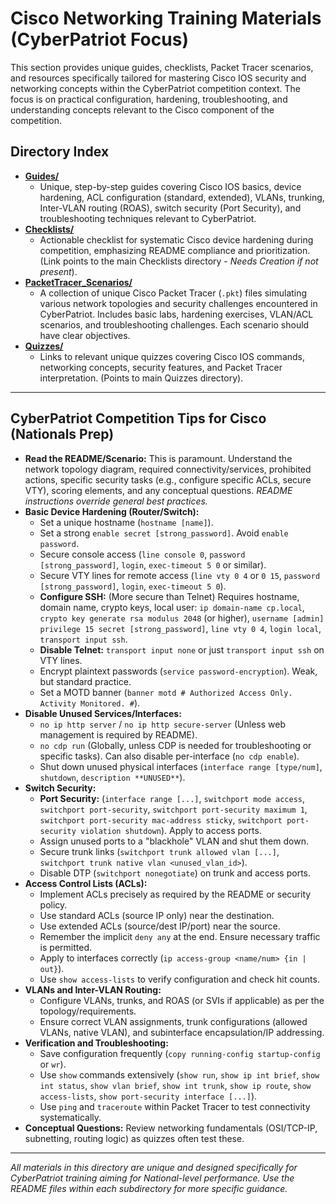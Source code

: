 # Cisco Networking Training Materials (CyberPatriot Focus)

This section provides unique guides, checklists, Packet Tracer scenarios, and resources specifically tailored for mastering Cisco IOS security and networking concepts within the CyberPatriot competition context. The focus is on practical configuration, hardening, troubleshooting, and understanding concepts relevant to the Cisco component of the competition.

## Directory Index

-   [**Guides/**](Guides/README.md)
    *   Unique, step-by-step guides covering Cisco IOS basics, device hardening, ACL configuration (standard, extended), VLANs, trunking, Inter-VLAN routing (ROAS), switch security (Port Security), and troubleshooting techniques relevant to CyberPatriot.
-   [**Checklists/**](../Checklists/Cisco/README.md)
    *   Actionable checklist for systematic Cisco device hardening during competition, emphasizing README compliance and prioritization. (Link points to the main Checklists directory - *Needs Creation if not present*).
-   [**PacketTracer_Scenarios/**](PacketTracer_Scenarios/README.md)
    *   A collection of unique Cisco Packet Tracer (`.pkt`) files simulating various network topologies and security challenges encountered in CyberPatriot. Includes basic labs, hardening exercises, VLAN/ACL scenarios, and troubleshooting challenges. Each scenario should have clear objectives.
-   [**Quizzes/**](../Quizzes/Quiz-Files/README.md)
    *   Links to relevant unique quizzes covering Cisco IOS commands, networking concepts, security features, and Packet Tracer interpretation. (Points to main Quizzes directory).

---

## CyberPatriot Competition Tips for Cisco (Nationals Prep)

-   **Read the README/Scenario:** This is paramount. Understand the network topology diagram, required connectivity/services, prohibited actions, specific security tasks (e.g., configure specific ACLs, secure VTY), scoring elements, and any conceptual questions. *README instructions override general best practices.*
-   **Basic Device Hardening (Router/Switch):**
    *   Set a unique hostname (`hostname [name]`).
    *   Set a strong `enable secret [strong_password]`. Avoid `enable password`.
    *   Secure console access (`line console 0`, `password [strong_password]`, `login`, `exec-timeout 5 0` or similar).
    *   Secure VTY lines for remote access (`line vty 0 4` or `0 15`, `password [strong_password]`, `login`, `exec-timeout 5 0`).
    *   **Configure SSH:** (More secure than Telnet) Requires hostname, domain name, crypto keys, local user: `ip domain-name cp.local`, `crypto key generate rsa modulus 2048` (or higher), `username [admin] privilege 15 secret [strong_password]`, `line vty 0 4`, `login local`, `transport input ssh`.
    *   **Disable Telnet:** `transport input none` or just `transport input ssh` on VTY lines.
    *   Encrypt plaintext passwords (`service password-encryption`). Weak, but standard practice.
    *   Set a MOTD banner (`banner motd # Authorized Access Only. Activity Monitored. #`).
-   **Disable Unused Services/Interfaces:**
    *   `no ip http server` / `no ip http secure-server` (Unless web management is required by README).
    *   `no cdp run` (Globally, unless CDP is needed for troubleshooting or specific tasks). Can also disable per-interface (`no cdp enable`).
    *   Shut down unused physical interfaces (`interface range [type/num]`, `shutdown`, `description **UNUSED**`).
-   **Switch Security:**
    *   **Port Security:** (`interface range [...]`, `switchport mode access`, `switchport port-security`, `switchport port-security maximum 1`, `switchport port-security mac-address sticky`, `switchport port-security violation shutdown`). Apply to access ports.
    *   Assign unused ports to a "blackhole" VLAN and shut them down.
    *   Secure trunk links (`switchport trunk allowed vlan [...]`, `switchport trunk native vlan <unused_vlan_id>`).
    *   Disable DTP (`switchport nonegotiate`) on trunk and access ports.
-   **Access Control Lists (ACLs):**
    *   Implement ACLs precisely as required by the README or security policy.
    *   Use standard ACLs (source IP only) near the destination.
    *   Use extended ACLs (source/dest IP/port) near the source.
    *   Remember the implicit `deny any` at the end. Ensure necessary traffic is permitted.
    *   Apply to interfaces correctly (`ip access-group <name/num> {in | out}`).
    *   Use `show access-lists` to verify configuration and check hit counts.
-   **VLANs and Inter-VLAN Routing:**
    *   Configure VLANs, trunks, and ROAS (or SVIs if applicable) as per the topology/requirements.
    *   Ensure correct VLAN assignments, trunk configurations (allowed VLANs, native VLAN), and subinterface encapsulation/IP addressing.
-   **Verification and Troubleshooting:**
    *   Save configuration frequently (`copy running-config startup-config` or `wr`).
    *   Use `show` commands extensively (`show run`, `show ip int brief`, `show int status`, `show vlan brief`, `show int trunk`, `show ip route`, `show access-lists`, `show port-security interface [...]`).
    *   Use `ping` and `traceroute` within Packet Tracer to test connectivity systematically.
-   **Conceptual Questions:** Review networking fundamentals (OSI/TCP-IP, subnetting, routing logic) as quizzes often test these.

---

*All materials in this directory are unique and designed specifically for CyberPatriot training aiming for National-level performance. Use the README files within each subdirectory for more specific guidance.*
